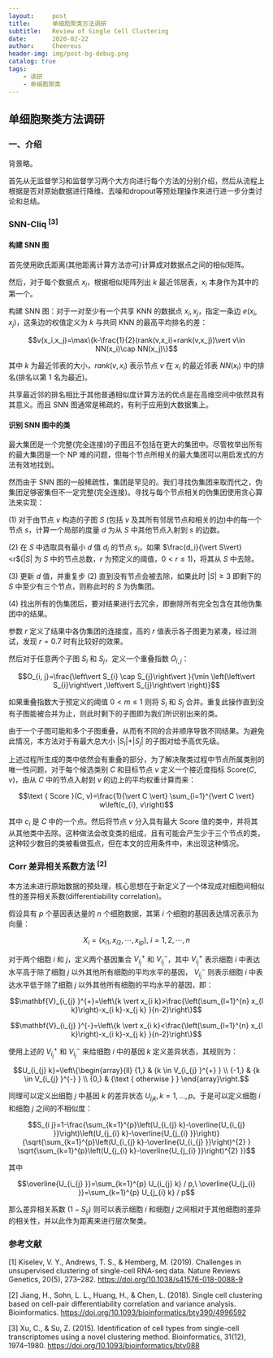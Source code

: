 ```yaml
---
layout:     post
title:      单细胞聚类方法调研
subtitle:   Review of Single Cell Clustering
date:       2020-02-22
author:     Cheereus
header-img: img/post-bg-debug.png
catalog: true
tags:
    - 读研
    - 单细胞聚类
---
```


## 单细胞聚类方法调研

### 一、介绍

背景略。

首先从无监督学习和监督学习两个大方向进行每个方法的分别介绍，然后从流程上根据是否对原始数据进行降维、去噪和dropout等预处理操作来进行进一步分类讨论和总结。

### SNN-Cliq <sup>[3]</sup>

#### 构建 SNN 图

首先使用欧氏距离(其他距离计算方法亦可)计算成对数据点之间的相似矩阵。

然后，对于每个数据点 $x_i$，根据相似矩阵列出 $k$ 最近邻居表，$x_i$ 本身作为其中的第一个。

构建 SNN 图：对于一对至少有一个共享 KNN 的数据点 $x_i,x_j$，指定一条边 $e(x_i,x_j)$，这条边的权值定义为 $k$ 与共同 KNN 的最高平均排名的差：

$$v(x_i,x_j)=\max\{k-\frac{1}{2}(rank(v,x_i)+rank(v,x_j))\vert v\in NN(x_i)\cap NN(x_j)\}$$

其中 $k$ 为最近邻表的大小，$rank(v,x_i)$ 表示节点 $v$ 在 $x_i$ 的最近邻表 $NN(x_i)$ 中的排名(排名以第 1 名为最近)。

共享最近邻的排名相比于其他普通相似度计算方法的优点是在高维空间中依然具有其意义。而且 SNN 图通常是稀疏的，有利于应用到大数据集上。

#### 识别 SNN 图中的类

最大集团是一个完整(完全连接)的子图且不包括在更大的集团中。尽管枚举出所有的最大集团是一个 NP 难的问题，但每个节点所相关的最大集团可以用启发式的方法有效地找到。

然而由于 SNN 图的一般稀疏性，集团是罕见的。我们寻找伪集团来取而代之，伪集团足够密集但不一定完整(完全连接)。寻找与每个节点相关的伪集团使用贪心算法来实现：

(1) 对于由节点 $v$ 构造的子图 $S$ (包括 $v$ 及其所有邻居节点和相关的边)中的每一个节点 $s$，计算一个局部的度量 $d$ 为从 $S$ 中其他节点入射到 $s$ 的边数。

(2) 在 $S$ 中选取具有最小 $d$ 值 $d_i$ 的节点 $s_i$，如果 $\frac{d_i}{\vert S\vert}<r$($\vert S\vert$ 为 $S$ 中的节点总数，$r$ 为预定义的阈值，$0<r\leq 1$)，将其从 $S$ 中去除。

(3) 更新 $d$ 值，并重复步 (2) 直到没有节点会被去除，如果此时 $\vert S \vert \geq 3$ 即剩下的 $S$ 中至少有三个节点，则称此时的 $S$ 为伪集团。

(4) 找出所有的伪集团后，要对结果进行去冗余，即删除所有完全包含在其他伪集团中的结果。

参数 $r$ 定义了结果中各伪集团的连接度，高的 $r$ 值表示各子图更为紧凑，经过测试，发现 $r=0.7$ 时有比较好的效果。

然后对于任意两个子图 $S_i$ 和 $S_j$，定义一个重叠指数 $O_{i,j}$：

$$O_{i, j}=\frac{\left\vert S_{i} \cap S_{j}\right\vert }{\min \left(\left\vert S_{i}\right\vert ,\left\vert S_{j}\right\vert \right)}$$

如果重叠指数大于预定义的阈值 $0<m\leq 1$ 则将 $S_i$ 和 $S_j$ 合并。重复此操作直到没有子图能被合并为止，则此时剩下的子图即为我们所识别出来的类。

由于一个子图可能和多个子图重叠，从而有不同的合并顺序导致不同结果。为避免此情况，本方法对于有最大总大小 $\vert S_i\vert + \vert S_j \vert$ 的子图对给予高优先级。

上述过程所生成的类中依然会有重叠的部分，为了解决聚类过程中节点所属类别的唯一性问题，对于每个候选类别 $C$ 和目标节点 $v$ 定义一个接近度指标 $\text{Score}(C,v)$，由从 $C$ 中的节点入射到 $v$ 的边上的平均权重计算而来：

$$\text { Score }(C, v)=\frac{1}{\vert C \vert} \sum_{i=1}^{\vert C \vert} w\left(c_{i}, v\right)$$

其中 $c_i$ 是 $C$ 中的一个点。然后将节点 $v$ 分入具有最大 $\text{Score}$ 值的类中，并将其从其他类中去除。这种做法会改变类的组成，且有可能会产生少于三个节点的类，这种较少数目的类被看做孤点，但在本文的应用条件中，未出现这种情况。

### Corr 差异相关系数方法 <sup>[2]</sup>

本方法未进行原始数据的预处理，核心思想在于新定义了一个体现成对细胞间相似性的差异相关系数(differentiability correlation)。

假设具有 $p$ 个基因表达量的 $n$ 个细胞数据，其第 $i$ 个细胞的基因表达情况表示为向量：

$$X_i=(x_{i1},x_{i2},\cdots,x_{ip}),\ i=1,2,\cdots,n$$

对于两个细胞 $i$ 和 $j$，定义两个基因集合 $V_{i_j}^+$ 和 $V_{i_j}^-$，其中 $V_{i_j}^+$ 表示细胞 $i$ 中表达水平高于除了细胞 $j$ 以外其他所有细胞的平均水平的基因， $V_{i_j}^-$ 则表示细胞 $i$ 中表达水平低于除了细胞 $j$ 以外其他所有细胞的平均水平的基因，即：

$$\mathbf{V}_{i_{j} }^{+}=\left\{k \vert  x_{i k}>\frac{\left(\sum_{l=1}^{n} x_{l k}\right)-x_{i k}-x_{j k} }{n-2}\right\}$$

$$\mathbf{V}_{i_{j} }^{-}=\left\{k \vert  x_{i k}<\frac{\left(\sum_{l=1}^{n} x_{l k}\right)-x_{i k}-x_{j k} }{n-2}\right\}$$

使用上述的 $V_{i_j}^+$ 和 $V_{i_j}^-$ 来给细胞 $i$ 中的基因 $k$ 定义差异状态，其规则为：

$$U_{i_{j} k}=\left\{\begin{array}{ll}
{1,} & {k \in V_{i_{j} }^{+} } \\
{-1,} & {k \in V_{i_{j} }^{-} } \\
{0,} & {\text { otherwise } }
\end{array}\right.$$

同理可以定义出细胞 $j$ 中基因 $k$ 的差异状态 $U_{j_{i} k}, k=1, \ldots, p$。于是可以定义细胞 $i$ 和细胞 $j$ 之间的不相似度：

$$S_{i j}=1-\frac{\sum_{k=1}^{p}\left(U_{i_{j} k}-\overline{U_{i_{j} }}\right)\left(U_{j_{i} k}-\overline{U_{j_{i} }}\right)}{\sqrt{\sum_{k=1}^{p}\left(U_{i_{j} k}-\overline{U_{i_{j} }}\right)^{2} } \sqrt{\sum_{k=1}^{p}\left(U_{j_{i} k}-\overline{U_{j_{i} }}\right)^{2} }}$$

其中

$$\overline{U_{i_{j} }}=\sum_{k=1}^{p} U_{i_{j} k} / p,\ \overline{U_{j_{i} }}=\sum_{k=1}^{p} U_{j_{i} k} / p$$

那么差异相关系数 $\left(1-S_{i j}\right)$ 则可以表示细胞 $i$ 和细胞 $j$ 之间相对于其他细胞的差异的相关性，并以此作为距离来进行层次聚类。

### 参考文献

[1] Kiselev, V. Y., Andrews, T. S., & Hemberg, M. (2019). Challenges in unsupervised clustering of single-cell RNA-seq data. Nature Reviews Genetics, 20(5), 273–282. <https://doi.org/10.1038/s41576-018-0088-9>

[2] Jiang, H., Sohn, L. L., Huang, H., & Chen, L. (2018). Single cell clustering based on cell-pair differentiability correlation and variance analysis. Bioinformatics. <https://doi.org/10.1093/bioinformatics/bty390/4996592>

[3] Xu, C., & Su, Z. (2015). Identification of cell types from single-cell transcriptomes using a novel clustering method. Bioinformatics, 31(12), 1974–1980. <https://doi.org/10.1093/bioinformatics/btv088>
